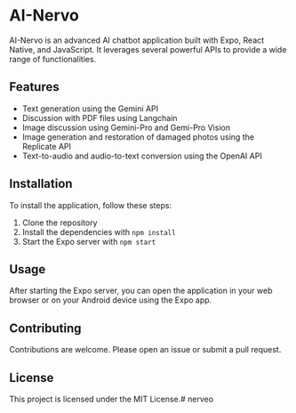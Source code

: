 # AI-Nervo

AI-Nervo is an advanced AI chatbot application built with Expo, React Native, and JavaScript. It leverages several powerful APIs to provide a wide range of functionalities.

## Features

- Text generation using the Gemini API
- Discussion with PDF files using Langchain
- Image discussion using Gemini-Pro and Gemi-Pro Vision
- Image generation and restoration of damaged photos using the Replicate API
- Text-to-audio and audio-to-text conversion using the OpenAI API

## Installation

To install the application, follow these steps:

1. Clone the repository
2. Install the dependencies with `npm install`
3. Start the Expo server with `npm start`

## Usage

After starting the Expo server, you can open the application in your web browser or on your Android device using the Expo app.

## Contributing

Contributions are welcome. Please open an issue or submit a pull request.

## License

This project is licensed under the MIT License.#   n e r v e o  
 